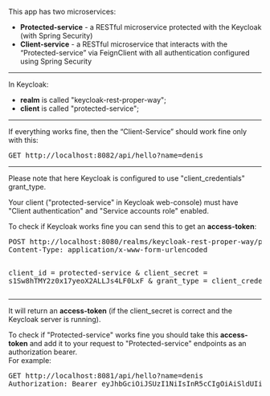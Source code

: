 This app has two microservices:<br/>
- <b>Protected-service</b> - a RESTful microservice protected with the Keycloak (with Spring Security)<br/>
- <b>Client-service</b> - a RESTful microservice that interacts with the “Protected-service” via FeignClient with all authentication configured using Spring Security<br/>

<hr/>
In Keycloak:<br/>

- <b>realm</b> is called "keycloak-rest-proper-way";<br/>
- <b>client</b> is called "protected-service";<br/>

<hr/>

<p>If everything works fine, then the “Client-Service” should work fine only with this:</p>
<pre>
GET http://localhost:8082/api/hello?name=denis
</pre>

<hr/>

<p>Please note that here Keycloak is configured to use "client_credentials" grant_type.</p>
<p>Your client ("protected-service" in Keycloak web-console) must have "Client authentication" and "Service accounts role" enabled.</p>

<p>To check if Keycloak works fine you can send this to get an <b>access-token</b>:</p>
<pre>
POST http://localhost:8080/realms/keycloak-rest-proper-way/protocol/openid-connect/token
Content-Type: application/x-www-form-urlencoded

client_id = protected-service &
client_secret = s1Sw8hTMY2z0x17yeoX2ALLJs4LF0LxF &
grant_type = client_credentials
</pre>

<hr/>

<p>It will return an <b>access-token</b> (if the client_secret is correct and the Keycloak server is running).</p>
<p>To check if "Protected-service" works fine you should take this <b>access-token</b> and add it to your request to "Protected-service" endpoints as an authorization bearer.<br/>For example:</p>
<pre>
GET http://localhost:8081/api/hello?name=denis
Authorization: Bearer eyJhbGciOiJSUzI1NiIsInR5cCIgOiAiSldUIiwia2lkIiA6ICJVMWkyVjlCNU1yOHNoU3JjaEhWSWY1SThzaEh..
</pre>